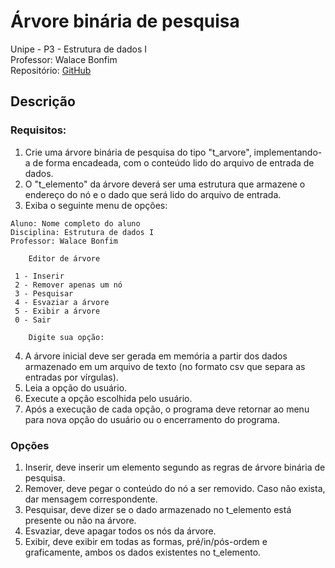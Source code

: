 # Árvore binária de pesquisa  
Unipe - P3 -  Estrutura de dados I  
Professor: Walace Bonfim  
Repositório: [GitHub](https://github.com/gui9394/Unipe_P3_EstruturaDados)  


## Descrição
### Requisitos:
1. Crie uma árvore binária de pesquisa do tipo "t_arvore", implementando-a de forma encadeada, com o conteúdo lido do arquivo de entrada de dados.
2. O "t_elemento" da árvore deverá ser uma estrutura que armazene o endereço do nó e o dado que será lido do arquivo de entrada.
3. Exiba o seguinte menu de opções:
```
Aluno: Nome completo do aluno
Disciplina: Estrutura de dados I
Professor: Walace Bonfim

	Editor de árvore

 1 - Inserir
 2 - Remover apenas um nó
 3 - Pesquisar
 4 - Esvaziar a árvore
 5 - Exibir a árvore
 0 - Sair

	Digite sua opção:
```
4. A árvore inicial deve ser gerada em memória a partir dos dados armazenado em um arquivo de texto (no formato csv que separa as entradas por vírgulas).
5. Leia a opção do usuário.
6. Execute a opção escolhida pelo usuário.
7. Após a execução de cada opção, o programa deve retornar ao menu para nova opção do usuário ou o encerramento do programa.

### Opções  
1. Inserir, deve inserir um elemento segundo as regras de árvore binária de pesquisa.
2. Remover, deve pegar o conteúdo do nó a ser removido. Caso não exista, dar mensagem correspondente.
3. Pesquisar, deve dizer se o dado armazenado no t_elemento está presente ou não na árvore.
4. Esvaziar, deve apagar todos os nós da árvore.
5. Exibir, deve exibir em todas as formas, pré/in/pós-ordem e graficamente, ambos os dados existentes no t_elemento.
